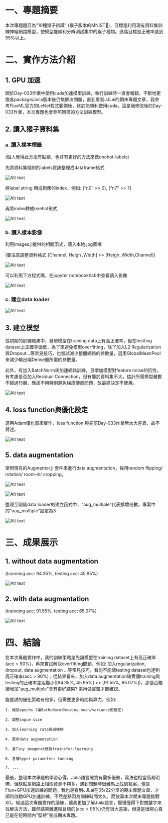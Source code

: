 # 一、專題摘要

本次專題題目為"10種猴子辨識" (猴子版本的MNIST🤣)，目標是利用現有資料集訓練神經網路模型，使模型能順利分辨測試集中的猴子種類。進階目標是正確率達到95%以上。


# 二、實作方法介紹

## 1. GPU 加速

關於Day-033作業中使用cuda加速模型訓練，執行訓練時一直會報錯，不斷地更換各package/Julia版本後仍無解決問題，直到看到JJLai的期末專題文章，我參考FluxML官方的LeNet程式範例後，終於能順利使用cuda，這是我修改後的Day-033作業，本次專題也會參照同樣的方法訓練模型。

## 2. 讀入猴子資料集

### a. 讀入樣本標籤

(個人覺得此方法有點繞，也許有更好的方法來做onehot-labels)

先將資料集隨附的labels資訊整理成dataframe格式

![Alt text](./assets/dataframe_labels.png)

將label string 轉成對應的index，例如: (“n0” >> 0), (“n7” >> 7)

![Alt text](./assets/label_to_index.png)

再將index轉成onehot形式

![Alt text](./assets/index_to_onehot.png)

### b. 讀入樣本影像

利用Images.jl提供的相關函式，讀入本地.jpg圖檔

(要注意調整資料格式 [Channel, Heigh ,Width] >> [Heigh ,Width,Channel])

![Alt text](./assets/load_image.png)

可以利用下方程式碼，在jupyter notebook/lab中查看讀入影像

![Alt text](./assets/display_image.png)

### c. 建立data loader

![Alt text](./assets/create_data_loader.png)

## 3. 建立模型

從初期的訓練結果中，發現模型在training data上有高正確率，但在testting dataset上正確率偏低，為了來避免模型overfitting，除了加入L2 Regularization與Dropout...等常見技巧，也嘗試減少整體網路的參數量，選用GlobalMeanPool來減少輸出端Dense層所需的參數量。

此外，有加入BatchNorm來加速網路訓練，且增加模型對feature noise的抗性。有考慮是否加入Residual Connection，但有鑒於資料集不大，估計所需模型層數不超過15層，應該不用特別避免梯度傳遞問題，故最終決定不使用。

![Alt text](./assets/build_model.png)

## 4. loss function與優化設定

選用Adam優化器來實作，loss function 與先前Day-033作業無太大差異，故不贅述。

![Alt text](./assets/hyper_parameters.png)

## 5. data augmentation

使用現有的Augmentor.jl 套件來進行data augmentation，採用random flipping/ rotation/ room-in/ cropping。

![Alt text](./assets/data_augmentation.png)

![Alt text](./assets/data_augmentation_illustration.png)

整理至剛剛data loader的建立函式中，"aug_multiple"代表擴增倍數，專案中的"aug_multiple"設定為3

![Alt text](./assets/create_data_loader_aug.png)

# 三、成果展示

## 1. without data augmentation 

(trainning acc: 94.35%, testing acc: 45.95%)

![Alt text](./assets/train_without_aug.png)

## 2. with data augmentation 

(trainning acc: 91.55%, testing acc: 65.07%)

![Alt text](./assets/train_with_aug.png)

# 四、結論

在本次專題實作中，我的訓練策略是先讓模型在training dataset上有高正確率(acc > 90%)，再來嘗試解決overfitting問題，例如: 加入regularization, dropout, data augmentation ...等常見技巧，看能不能讓testing dataset也達到高正確率(acc > 90%)；從結果看來，加入data augmentation確實讓training與testing的正確率差距變小([94.35%, 45.95%] >> [91.55%, 65.07%])，那是否繼續增加"aug_multiple"會有更好結果? 需再做實驗才能確認。

能嘗試的優化策略有很多，但需要更多時間與算力，例如:

    1. 增加epochs (讓BathcNorm中moving mean/variance更穩定)

    2. 調整inpue size

    3. 加入learning rate衰減機制

    4. 更多data augmentation

    5. 拿Tiny imagenet做個trainsfer-learning

    6. 各種hyper-parameters tunning

    7. ...

最後，整理本次專題的學習心得，Julia語言確實有需多優勢，寫法也相當簡易明瞭，但缺點是網路上相關資源不夠多，遇到問題時很難馬上找到答案，像是Flux+GPU加速訓練的問題，我也是看到JJLai在05/22分享的期末專題文章，才順利啟動GPU加速訓練，不然差點因為訓練時間太久，而放棄本次期末專題挑戰XD。經過這次專題實作的磨練，讓我更加了解Juila語言，慢慢懂得下對關鍵字來找解決方法，雖然結果離進階目標的(acc > 95%)仍有很大差距，但還是很開心自己能在短時間內"堅持"完成期末專題。
